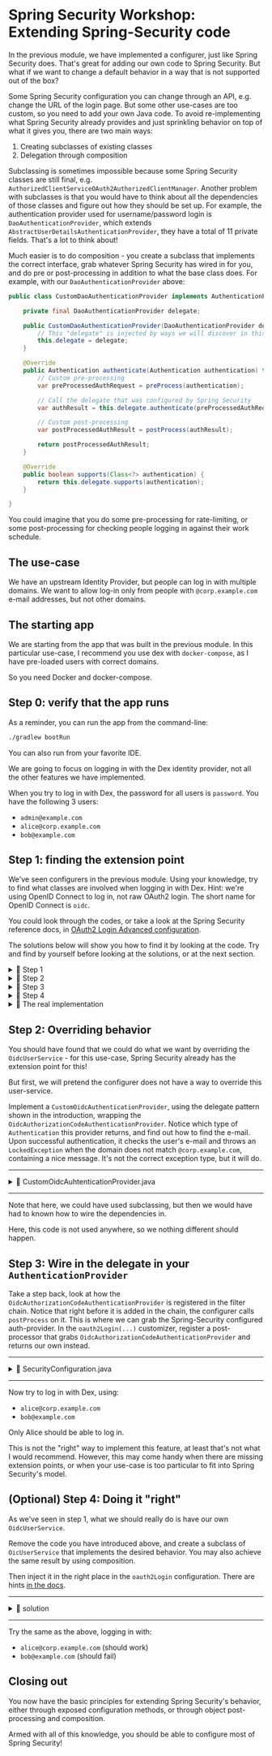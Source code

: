 # Spring Security Workshop: Extending Spring-Security code

In the previous module, we have implemented a configurer, just like Spring Security does. That's
great for adding our own code to Spring Security. But what if we want to change a default behavior
in a way that is not supported out of the box?

Some Spring Security configuration you can change through an API, e.g. change the URL of the login
page. But some other use-cases are too custom, so you need to add your own Java code. To avoid
re-implementing what Spring Security already provides and just sprinkling behavior on top of what it
gives you, there are two main ways:

1. Creating subclasses of existing classes
2. Delegation through composition

Subclassing is sometimes impossible because some Spring Security classes are still final, e.g.
`AuthorizedClientServiceOAuth2AuthorizedClientManager`. Another problem with subclasses is that you
would have to think about all the dependencies of those classes and figure out how they should be
set up. For example, the authentication provider used for username/password login is
`DaoAuthenticationProvider`, which extends `AbstractUserDetailsAuthenticationProvider`, they have a
total of 11 private fields. That's a lot to think about!

Much easier is to do composition - you create a subclass that implements the correct interface, grab
whatever Spring Security has wired in for you, and do pre or post-processing in addition to what the
base class does. For example, with our `DaoAuthenticationProvider` above:

```java
public class CustomDaoAuthenticationProvider implements AuthenticationProvider {

    private final DaoAuthenticationProvider delegate;

    public CustomDaoAuthenticationProvider(DaoAuthenticationProvider delegate) {
        // This "delegate" is injected by ways we will discover in this module
        this.delegate = delegate;
    }

    @Override
    public Authentication authenticate(Authentication authentication) throws AuthenticationException {
        // Custom pre-processing
        var preProcessedAuthRequest = preProcess(authentication);

        // Call the delegate that was configured by Spring Security
        var authResult = this.delegate.authenticate(preProcessedAuthRequest);

        // Custom post-processing
        var postProcessedAuthResult = postProcess(authResult);

        return postProcessedAuthResult;
    }

    @Override
    public boolean supports(Class<?> authentication) {
        return this.delegate.supports(authentication);
    }

}
```

You could imagine that you do some pre-processing for rate-limiting, or some post-processing for
checking people logging in against their work schedule.

## The use-case

We have an upstream Identity Provider, but people can log in with multiple domains. We want to allow
log-in only from people with `@corp.example.com` e-mail addresses, but not other domains.

## The starting app

We are starting from the app that was built in the previous module. In this particular use-case, I
recommend you use dex with `docker-compose`, as I have pre-loaded users with correct domains.

So you need Docker and docker-compose.

## Step 0: verify that the app runs

As a reminder, you can run the app from the command-line:

```bash
./gradlew bootRun
```

You can also run from your favorite IDE.

We are going to focus on logging in with the Dex identity provider, not all the other features we
have implemented.

When you try to log in with Dex, the password for all users is `password`. You have the following 3
users:

- `admin@example.com`
- `alice@corp.example.com`
- `bob@example.com`

## Step 1: finding the extension point

We've seen configurers in the previous module. Using your knowledge, try to find what classes are
involved when logging in with Dex. Hint: we're using OpenID Connect to log in, not raw OAuth2 login.
The short name for OpenID Connect is `oidc`.

You could look through the codes, or take a look at the Spring Security reference docs, in
[OAuth2 Login Advanced configuration](https://docs.spring.io/spring-security/reference/servlet/oauth2/login/advanced.html).

The solutions below will show you how to find it by looking at the code. Try and find by yourself
before looking at the solutions, or at the next section.

<details>
<summary>📖 Step 1</summary>

Open and read through the `OAuth2LoginConfigurer`. You'll find that's what is used when you do
`.oauth2Login()`.

</details>

<details>
<summary>📖 Step 2</summary>

Look for `AuthenticationProvider` classes, as this is where authentication happens.

</details>

<details>
<summary>📖 Step 3</summary>

You'll find two `AuthenticationProvider`s:

- `OAuth2LoginAuthenticationProvider`
- `OidcAuthorizationCodeAuthenticationProvider`

Notice how they are customized with calling `.setXXX()` methods - you don't want to understand that
logic, you trust Spring Security to do The Right Thing™.

As mentioned above, you want to take a closer look at `OidcAuthorizationCodeAuthenticationProvider`,
as that the auth provider that deals with OpenID Connect.

</details>

<details>
<summary>📖 Step 4</summary>

You'll find two `AuthenticationProvider`s:

- `OAuth2LoginAuthenticationProvider`
- `OidcAuthorizationCodeAuthenticationProvider`

Notice how they are customized with calling `.setXXX()` methods - you don't want to understand that
logic, you trust Spring Security to do The Right Thing™.

As mentioned above, you want to take a closer look at `OidcAuthorizationCodeAuthenticationProvider`,
as that the auth provider that deals with OpenID Connect. That's the behavior we want to extend!

</details>

<details>
<summary>📖 The real implementation</summary>

Read the javadoc carefully. You should find that loading the user and its attributes, including the
e-mail, is done through an `OidcUserService`.

</details>

## Step 2: Overriding behavior

You should have found that we could do what we want by overriding the `OidcUserService` - for this
use-case, Spring Security already has the extension point for this!

But first, we will pretend the configurer does not have a way to override this user-service.

Implement a `CustomOidcAuthenticationProvider`, using the delegate pattern shown in the
introduction, wrapping the `OidcAuthorizationCodeAuthenticationProvider`. Notice which type of
`Authentication` this provider returns, and find out how to find the e-mail. Upon successful
authentication, it checks the user's e-mail and throws an `LockedException` when the domain does not
match `@corp.example.com`, containing a nice message. It's not the correct exception type, but it
will do.

---

<details>

<summary>📖 CustomOidcAuhtenticationProvider.java</summary>

```java
public class CustomOidcAuthenticationProvider implements AuthenticationProvider {

    private final OidcAuthorizationCodeAuthenticationProvider delegate;
    private String AUTHORIZED_DOMAIN = "corp.example.com";

    public CustomOidcAuthenticationProvider(OidcAuthorizationCodeAuthenticationProvider delegate) {
        this.delegate = delegate;
    }

    @Override
    public Authentication authenticate(Authentication authentication) throws AuthenticationException {
        OAuth2LoginAuthenticationToken authResult = (OAuth2LoginAuthenticationToken) delegate
                .authenticate(authentication);

        var user = ((OidcUser) authResult.getPrincipal());
        var domain = user.getEmail().split("@")[1];
        if (!domain.equals(AUTHORIZED_DOMAIN)) {
            throw new LockedException(
                    "Cannot log in because email has domain [@%s]. Only emails with domain [%s] are accepted."
                            .formatted(domain, AUTHORIZED_DOMAIN));
        }

        return authResult;
    }

    @Override
    public boolean supports(Class<?> authentication) {
        return delegate.supports(authentication);
    }
}
```

</details>

---

Note that here, we could have used subclassing, but then we would have had to known how to wire the
dependencies in.

Here, this code is not used anywhere, so we nothing different should happen.

## Step 3: Wire in the delegate in your `AuthenticationProvider`

Take a step back, look at how the `OidcAuthorizationCodeAuthenticationProvider` is registered in the
filter chain. Notice that right before it is added in the chain, the configurer calls `postProcess`
on it. This is where we can grab the Spring-Security configured auth-provider. In the
`oauth2Login(...)` customizer, register a post-processor that grabs
`OidcAuthorizationCodeAuthenticationProvider` and returns our own instead.

---

<details>

<summary>📖 SecurityConfiguration.java</summary>

```java
public class SecurityConfiguration {

    @Bean
    public SecurityFilterChain securityFilterChain(HttpSecurity http) throws Exception {
        // ...
        return http
                // ...
                .oauth2Login(oidc -> {
                    oidc.defaultSuccessUrl("/private");
                    oidc.withObjectPostProcessor(
                            // Note: this is an anonymous implementation, but you could
                            // make a real class out of it.
                            new ObjectPostProcessor<AuthenticationProvider>() {
                                @Override
                                public <O extends AuthenticationProvider> O postProcess(O object) {
                                    if (object instanceof OidcAuthorizationCodeAuthenticationProvider oidcProvider) {
                                        return (O) new CustomOidcAuthenticationProvider(oidcProvider);
                                    }
                                    return object;
                                }

                            });
                })
                // ...
                .build();
    }

    // ...

}
```

</details>

---

Now try to log in with Dex, using:

- `alice@corp.example.com`
- `bob@example.com`

Only Alice should be able to log in.

This is not the "right" way to implement this feature, at least that's not what I would recommend.
However, this may come handy when there are missing extension points, or when your use-case is too
particular to fit into Spring Security's model.

## (Optional) Step 4: Doing it "right"

As we've seen in step 1, what we should really do is have our own `OidcUserService`.

Remove the code you have introduced above, and create a subclass of `OicUserService` that implements
the desired behavior. You may also achieve the same result by using composition.

Then inject it in the right place in the `oauth2Login` configuration. There are hints
[in the docs](https://docs.spring.io/spring-security/reference/servlet/oauth2/login/advanced.html).

---

<details>

<summary>📖 solution</summary>

DomainAwareOidcUserService.java:

```java
public class DomainAwareOidcUserService extends OidcUserService {

    private String AUTHORIZED_DOMAIN = "corp.example.com";

    @Override
    public OidcUser loadUser(OidcUserRequest userRequest) throws OAuth2AuthenticationException {
        var oidcUser = super.loadUser(userRequest);
        var domain = oidcUser.getEmail().split("@")[1];
        if (!domain.equals(AUTHORIZED_DOMAIN)) {
            throw new OAuth2AuthenticationException(
                    new OAuth2Error("invalid_domain"),
                    "Cannot log in because email has domain [@%s]. Only emails with domain [%s] are accepted."
                            .formatted(domain, AUTHORIZED_DOMAIN));
        }
        return oidcUser;
    }
}
```

SecurityConfiguration.java

```java
public class SecurityConfiguration {

    @Bean
    public SecurityFilterChain securityFilterChain(HttpSecurity http) throws Exception {
        // ...
        return http
                // ...
                .oauth2Login(oidc -> {
                    oidc.defaultSuccessUrl("/private");
                    oidc.userInfoEndpoint(ui -> {
                        ui.oidcUserService(new DomainAwareOidcUserService());
                    });
                })
                // ...
                .build();
    }
}
```

</details>

---

Try the same as the above, logging in with:

- `alice@corp.example.com` (should work)
- `bob@example.com` (should fail)

## Closing out

You now have the basic principles for extending Spring Security's behavior, either through exposed
configuration methods, or through object post-processing and composition.

Armed with all of this knowledge, you should be able to configure most of Spring Security!
